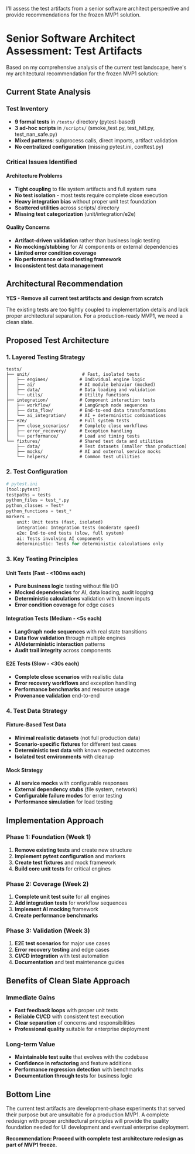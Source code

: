 I'll assess the test artifacts from a senior software architect perspective and provide recommendations for the frozen MVP1 solution.

# Senior Software Architect Assessment: Test Artifacts

Based on my comprehensive analysis of the current test landscape, here's my architectural recommendation for the frozen MVP1 solution:

## Current State Analysis

### **Test Inventory**

- **9 formal tests** in `/tests/` directory (pytest-based)
- **3 ad-hoc scripts** in `/scripts/` (smoke_test.py, test_hitl.py, test_nan_safe.py)
- **Mixed patterns**: subprocess calls, direct imports, artifact validation
- **No centralized configuration** (missing pytest.ini, conftest.py)

### **Critical Issues Identified**

#### **Architecture Problems**

- **Tight coupling** to file system artifacts and full system runs
- **No test isolation** - most tests require complete close execution
- **Heavy integration bias** without proper unit test foundation
- **Scattered utilities** across scripts/ directory
- **Missing test categorization** (unit/integration/e2e)

#### **Quality Concerns**

- **Artifact-driven validation** rather than business logic testing
- **No mocking/stubbing** for AI components or external dependencies
- **Limited error condition coverage**
- **No performance or load testing framework**
- **Inconsistent test data management**

## Architectural Recommendation

**YES - Remove all current test artifacts and design from scratch**

The existing tests are too tightly coupled to implementation details and lack proper architectural separation. For a production-ready MVP1, we need a clean slate.

## Proposed Test Architecture

### **1. Layered Testing Strategy**

```
tests/
├── unit/                    # Fast, isolated tests
│   ├── engines/            # Individual engine logic
│   ├── ai/                 # AI module behavior (mocked)
│   ├── data/               # Data loading and validation
│   └── utils/              # Utility functions
├── integration/            # Component interaction tests
│   ├── workflow/           # LangGraph node sequences
│   ├── data_flow/          # End-to-end data transformations
│   └── ai_integration/     # AI + deterministic combinations
├── e2e/                    # Full system tests
│   ├── close_scenarios/    # Complete close workflows
│   ├── error_recovery/     # Exception handling
│   └── performance/        # Load and timing tests
└── fixtures/               # Shared test data and utilities
    ├── data/               # Test datasets (smaller than production)
    ├── mocks/              # AI and external service mocks
    └── helpers/            # Common test utilities
```

### **2. Test Configuration**

```python
# pytest.ini
[tool:pytest]
testpaths = tests
python_files = test_*.py
python_classes = Test*
python_functions = test_*
markers =
    unit: Unit tests (fast, isolated)
    integration: Integration tests (moderate speed)
    e2e: End-to-end tests (slow, full system)
    ai: Tests involving AI components
    deterministic: Tests for deterministic calculations only
```

### **3. Key Testing Principles**

#### **Unit Tests (Fast - <100ms each)**

- **Pure business logic** testing without file I/O
- **Mocked dependencies** for AI, data loading, audit logging
- **Deterministic calculations** validation with known inputs
- **Error condition coverage** for edge cases

#### **Integration Tests (Medium - <5s each)**

- **LangGraph node sequences** with real state transitions
- **Data flow validation** through multiple engines
- **AI/deterministic interaction** patterns
- **Audit trail integrity** across components

#### **E2E Tests (Slow - <30s each)**

- **Complete close scenarios** with realistic data
- **Error recovery workflows** and exception handling
- **Performance benchmarks** and resource usage
- **Provenance validation** end-to-end

### **4. Test Data Strategy**

#### **Fixture-Based Test Data**

- **Minimal realistic datasets** (not full production data)
- **Scenario-specific fixtures** for different test cases
- **Deterministic test data** with known expected outcomes
- **Isolated test environments** with cleanup

#### **Mock Strategy**

- **AI service mocks** with configurable responses
- **External dependency stubs** (file system, network)
- **Configurable failure modes** for error testing
- **Performance simulation** for load testing

## Implementation Approach

### **Phase 1: Foundation (Week 1)**

1. **Remove existing tests** and create new structure
2. **Implement pytest configuration** and markers
3. **Create test fixtures** and mock framework
4. **Build core unit tests** for critical engines

### **Phase 2: Coverage (Week 2)**

1. **Complete unit test suite** for all engines
2. **Add integration tests** for workflow sequences
3. **Implement AI mocking** framework
4. **Create performance benchmarks**

### **Phase 3: Validation (Week 3)**

1. **E2E test scenarios** for major use cases
2. **Error recovery testing** and edge cases
3. **CI/CD integration** with test automation
4. **Documentation** and test maintenance guides

## Benefits of Clean Slate Approach

### **Immediate Gains**

- **Fast feedback loops** with proper unit tests
- **Reliable CI/CD** with consistent test execution
- **Clear separation** of concerns and responsibilities
- **Professional quality** suitable for enterprise deployment

### **Long-term Value**

- **Maintainable test suite** that evolves with the codebase
- **Confidence in refactoring** and feature additions
- **Performance regression detection** with benchmarks
- **Documentation through tests** for business logic

## Bottom Line

The current test artifacts are development-phase experiments that served their purpose but are unsuitable for a production MVP1. A complete redesign with proper architectural principles will provide the quality foundation needed for UI development and eventual enterprise deployment.

**Recommendation: Proceed with complete test architecture redesign as part of MVP1 freeze.**
